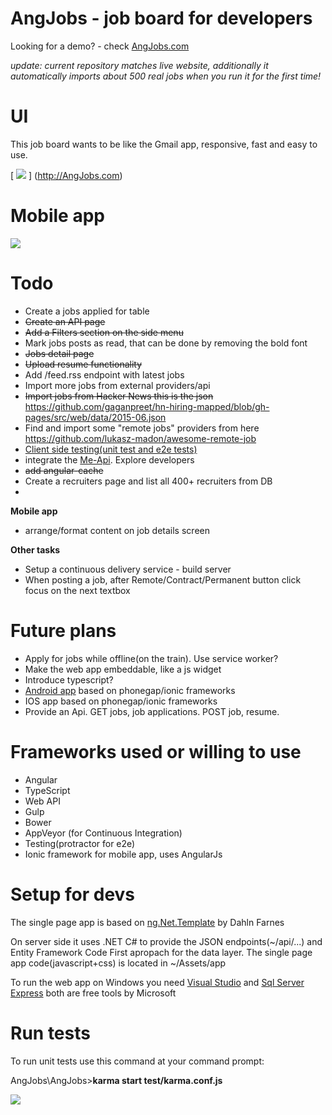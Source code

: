 AngJobs - job board for developers
=======

Looking for a demo? - check [AngJobs.com](http://AngJobs.com)

*update: current repository matches live website, additionally it automatically imports about 500 real jobs when you run it for the first time!*


UI
====

This job board wants to be like the Gmail app, responsive, fast and easy to use. 

[
![](https://angjobs.com/github-angjobs-printscreen3.jpg)
]
(http://AngJobs.com)

Mobile app
==
![](https://angjobs.com/angjobs-mobile-app.jpg)

Todo
===
+  Create a jobs applied for table
+  ~~Create an API page~~
+  ~~Add a Filters section on the side menu~~
+  Mark jobs posts as read, that can be done by removing the bold font
+  ~~Jobs detail page~~
+  ~~Upload resume functionality~~
+ Add  /feed.rss endpoint with latest jobs
+ Import more jobs from external providers/api
+ ~~Import jobs from Hacker News this is the json~~ https://github.com/gaganpreet/hn-hiring-mapped/blob/gh-pages/src/web/data/2015-06.json
+ Find and import some "remote jobs" providers from here https://github.com/lukasz-madon/awesome-remote-job
+ [Client side testing(unit test and e2e tests)](https://docs.angularjs.org/guide/unit-testing)
+ integrate the [Me-Api](https://github.com/danfang/me-api). Explore developers
+ ~~add angular-cache~~ 
+  Create a recruiters page and list all 400+ recruiters from DB
+  
**Mobile app**
+ arrange/format content on job details screen

**Other tasks**
+ Setup a continuous delivery service - build server
+ When posting a job, after Remote/Contract/Permanent button click focus on the next textbox

Future plans
==
+  Apply for jobs while offline(on the train). Use service worker?
+  Make the web app embeddable, like a js widget
+  Introduce typescript?
+  [Android app](https://play.google.com/store/apps/details?id=com.AngJobs.app) based on phonegap/ionic frameworks
+  IOS app based on phonegap/ionic frameworks
+  Provide an Api. GET jobs, job applications. POST job, resume.

Frameworks used or willing to use
==

- Angular
- TypeScript
- Web API
- Gulp
- Bower
- AppVeyor (for Continuous Integration)
- Testing(protractor for e2e)
- Ionic framework for mobile app, uses AngularJs

Setup for devs
==
The single page app is based on [ng.Net.Template](https://visualstudiogallery.msdn.microsoft.com/48d928e3-9b5c-4faf-b46f-d6baa7d9886c) by Dahln Farnes 

On server side it uses .NET C# to provide the JSON endpoints(~/api/...) and Entity Framework Code First apropach for the data layer.
The single page app code(javascript+css) is located in ~/Assets/app

To run the web app on Windows you need [Visual Studio]( https://www.visualstudio.com/en-us/products/visual-studio-community-vs.aspx)
and [Sql Server Express](https://www.microsoft.com/en-gb/server-cloud/products/sql-server-editions/sql-server-express.aspx) both are free tools by Microsoft 

Run tests
==
To run unit tests use this command at your command prompt:

AngJobs\AngJobs>**karma start test/karma.conf.js**

![](https://dl.dropboxusercontent.com/u/45940875/Angjobs/tests-karma-angjobs.jpg)
